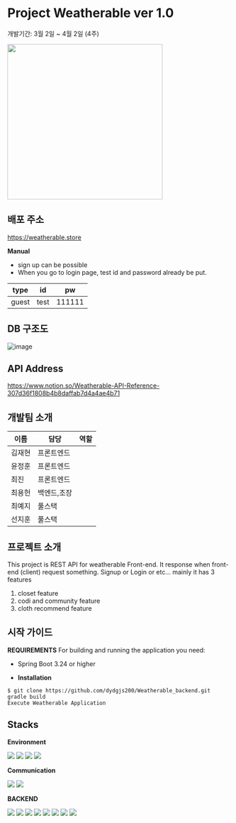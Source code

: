 # Project Weatherable ver 1.0
개발기간: 3월 2일 ~ 4월 2일 (4주)

<img src="https://github.com/dydgjs200/Weatherable_backend/assets/146299597/a8aeda62-c8ed-4dca-863d-8c89c9426c8b" widht="400" height="350" />


## 배포 주소
https://weatherable.store


**Manual**
* sign up can be possible
* When you go to login page, test id and password already be put.

|type|id|pw|
|----|--|------|
|guest|test|111111|


## DB 구조도
![image](https://github.com/dydgjs200/Weatherable_backend/assets/146299597/8d24a967-e09e-433c-b147-30ad8e89537f)


## API Address
https://www.notion.so/Weatherable-API-Reference-307d36f1808b4b8daffab7d4a4ae4b71


## 개발팀 소개
|이름|담당|역할|
|------|-----|--------|
|김재현|프론트엔드|   |
|윤정훈|프론트엔드|  |
|최진|프론트엔드|   |
|최용헌|백엔드,조장|   |
|최예지|풀스택|   |
|선지훈|풀스택|    |


## 프로젝트 소개
This project is REST API for weatherable Front-end.
It response when front-end (client) request something. Signup or Login or etc...
mainly it has 3 features
1. closet feature
2. codi and community feature
3. cloth recommend feature


## 시작 가이드
**REQUIREMENTS**
For building and running the application you need:
* Spring Boot 3.24 or higher

* **Installation**
```
$ git clone https://github.com/dydgjs200/Weatherable_backend.git
gradle build
Execute Weatherable Application
```

## Stacks
**Environment** 

<img src="https://img.shields.io/badge/Spring-6DB33F?style=for-the-badge&logo=Spring&logoColor=white"> <img src="https://img.shields.io/badge/Figma-F24E1E?style=for-the-badge&logo=Figma&logoColor=white">
<img src="https://img.shields.io/badge/Git-F05032?style=for-the-badge&logo=Git&logoColor=white"> <img src="https://img.shields.io/badge/Git Hub-181717?style=for-the-badge&logo=GitHub&logoColor=white">

**Communication**

<img src="https://img.shields.io/badge/Notion-000000?style=for-the-badge&logo=Notion&logoColor=white"> <img src="https://img.shields.io/badge/Slack-4A154B?style=for-the-badge&logo=Slack&logoColor=white"> 

**BACKEND**

<img src="https://img.shields.io/badge/Spring Boot-6DB33F?style=for-the-badge&logo=Spring Boot&logoColor=white"> <img src="https://img.shields.io/badge/Spring Security-6DB33F?style=for-the-badge&logo=Spring Security&logoColor=white"> <img src="https://img.shields.io/badge/JWT-000000?style=for-the-badge&logo=JWT&logoColor=white">
<img src="https://img.shields.io/badge/Bcrypt-000000?style=for-the-badge&logo=Bcrypt&logoColor=white"> <img src="https://img.shields.io/badge/MySQL-4479A1?style=for-the-badge&logo=MySQL&logoColor=white">
<img src="https://img.shields.io/badge/Cors-000000?style=for-the-badge&logo=&logoColor=white"> <img src="https://img.shields.io/badge/Amazon S3-569A31?style=for-the-badge&logo=Amazon S3&logoColor=white">
<img src="https://img.shields.io/badge/MongoDB-47A248?style=for-the-badge&logo=MongoDB&logoColor=white">


